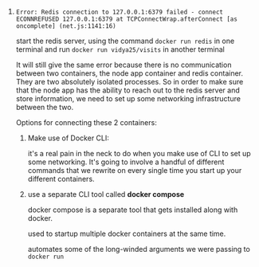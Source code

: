 1.  `Error: Redis connection to 127.0.0.1:6379 failed - connect ECONNREFUSED 127.0.0.1:6379
at TCPConnectWrap.afterConnect [as oncomplete] (net.js:1141:16)`

    start the redis server, using the command `docker run redis` in one terminal and run `docker run vidya25/visits` in another terminal

    It will still give the same error because there is no communication between two containers, the node app container and redis container. They are two absolutely isolated processes. So in order to make sure that the node app has the ability to reach out to the redis server and store information, we need to set up some networking infrastructure between the two.

    Options for connecting these 2 containers:
    
    1.  Make use of Docker CLI: 
    
        it's a real pain in the neck to do when you make use of CLI to set up some networking. It's going to involve a handful of different commands that we rewrite on every single time you start up your different containers.

    2.  use a separate CLI tool called **docker compose** 
    
        docker compose is a separate tool that gets installed along with docker.

        used to startup multiple docker containers at the same time.

        automates some of the long-winded arguments we were passing to `docker run`

